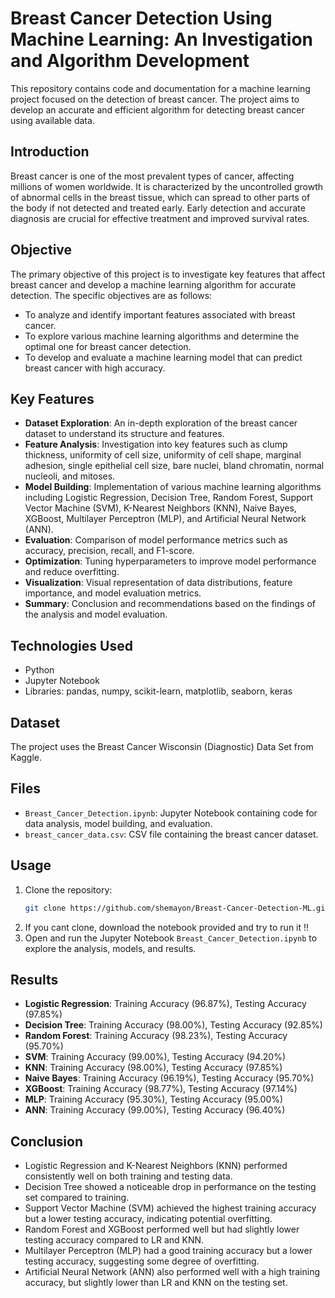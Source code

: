 # Breast Cancer Detection Using Machine Learning: An Investigation and Algorithm Development

This repository contains code and documentation for a machine learning project focused on the detection of breast cancer. The project aims to develop an accurate and efficient algorithm for detecting breast cancer using available data.

## Introduction

Breast cancer is one of the most prevalent types of cancer, affecting millions of women worldwide. It is characterized by the uncontrolled growth of abnormal cells in the breast tissue, which can spread to other parts of the body if not detected and treated early. Early detection and accurate diagnosis are crucial for effective treatment and improved survival rates.

## Objective

The primary objective of this project is to investigate key features that affect breast cancer and develop a machine learning algorithm for accurate detection. The specific objectives are as follows:
- To analyze and identify important features associated with breast cancer.
- To explore various machine learning algorithms and determine the optimal one for breast cancer detection.
- To develop and evaluate a machine learning model that can predict breast cancer with high accuracy.

## Key Features
- **Dataset Exploration**: An in-depth exploration of the breast cancer dataset to understand its structure and features.
- **Feature Analysis**: Investigation into key features such as clump thickness, uniformity of cell size, uniformity of cell shape, marginal adhesion, single epithelial cell size, bare nuclei, bland chromatin, normal nucleoli, and mitoses.
- **Model Building**: Implementation of various machine learning algorithms including Logistic Regression, Decision Tree, Random Forest, Support Vector Machine (SVM), K-Nearest Neighbors (KNN), Naive Bayes, XGBoost, Multilayer Perceptron (MLP), and Artificial Neural Network (ANN).
- **Evaluation**: Comparison of model performance metrics such as accuracy, precision, recall, and F1-score.
- **Optimization**: Tuning hyperparameters to improve model performance and reduce overfitting.
- **Visualization**: Visual representation of data distributions, feature importance, and model evaluation metrics.
- **Summary**: Conclusion and recommendations based on the findings of the analysis and model evaluation.

## Technologies Used
- Python
- Jupyter Notebook
- Libraries: pandas, numpy, scikit-learn, matplotlib, seaborn, keras

## Dataset
The project uses the Breast Cancer Wisconsin (Diagnostic) Data Set from Kaggle.
## Files
- `Breast_Cancer_Detection.ipynb`: Jupyter Notebook containing code for data analysis, model building, and evaluation.
- `breast_cancer_data.csv`: CSV file containing the breast cancer dataset.

## Usage
1. Clone the repository:
   ```bash
   git clone https://github.com/shemayon/Breast-Cancer-Detection-ML.git
   ```
2. If you cant clone, download the notebook provided and try to run it !! 
3. Open and run the Jupyter Notebook `Breast_Cancer_Detection.ipynb` to explore the analysis, models, and results.

## Results
- **Logistic Regression**: Training Accuracy (96.87%), Testing Accuracy (97.85%)
- **Decision Tree**: Training Accuracy (98.00%), Testing Accuracy (92.85%)
- **Random Forest**: Training Accuracy (98.23%), Testing Accuracy (95.70%)
- **SVM**: Training Accuracy (99.00%), Testing Accuracy (94.20%)
- **KNN**: Training Accuracy (98.00%), Testing Accuracy (97.85%)
- **Naive Bayes**: Training Accuracy (96.19%), Testing Accuracy (95.70%)
- **XGBoost**: Training Accuracy (98.77%), Testing Accuracy (97.14%)
- **MLP**: Training Accuracy (95.30%), Testing Accuracy (95.00%)
- **ANN**: Training Accuracy (99.00%), Testing Accuracy (96.40%)

## Conclusion
- Logistic Regression and K-Nearest Neighbors (KNN) performed consistently well on both training and testing data.
- Decision Tree showed a noticeable drop in performance on the testing set compared to training.
- Support Vector Machine (SVM) achieved the highest training accuracy but a lower testing accuracy, indicating potential overfitting.
- Random Forest and XGBoost performed well but had slightly lower testing accuracy compared to LR and KNN.
- Multilayer Perceptron (MLP) had a good training accuracy but a lower testing accuracy, suggesting some degree of overfitting.
- Artificial Neural Network (ANN) also performed well with a high training accuracy, but slightly lower than LR and KNN on the testing set.
